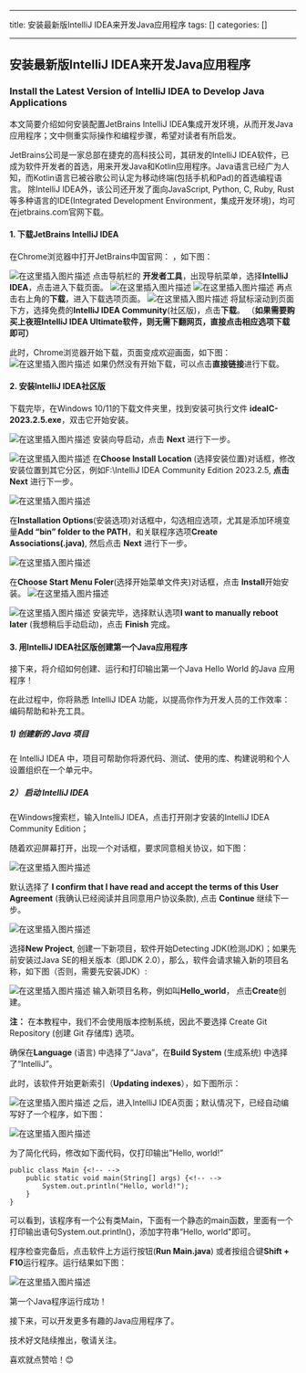
--- 
title:  安装最新版IntelliJ IDEA来开发Java应用程序 
tags: []
categories: [] 

---
## 安装最新版IntelliJ IDEA来开发Java应用程序

### Install the Latest Version of IntelliJ IDEA to Develop Java Applications

本文简要介绍如何安装配置JetBrains IntelliJ IDEA集成开发环境，从而开发Java应用程序；文中侧重实际操作和编程步骤，希望对读者有所启发。

>  
 JetBrains公司是一家总部在捷克的高科技公司，其研发的IntelliJ IDEA软件，已成为软件开发者的首选，用来开发Java和Kotlin应用程序。Java语言已经广为人知，而Kotlin语言已被谷歌公司认定为移动终端(包括手机和Pad)的首选编程语言。 除IntelliJ IDEA外，该公司还开发了面向JavaScript, Python, C, Ruby, Rust等多种语言的IDE(Integrated Development Environment，集成开发环境)，均可在jetbrains.com官网下载。 


#### 1. 下载JetBrains IntelliJ IDEA

在Chrome浏览器中打开JetBrains中国官网： ，如下图：

<img src="https://img-blog.csdnimg.cn/fcf15d21f01f493191f88065ef120729.png" alt="在这里插入图片描述"> 点击导航栏的 **开发者工具**，出现导航菜单，选择**IntelliJ IDEA**，点击进入下载页面。 <img src="https://img-blog.csdnimg.cn/f65503a7202b4b4685e4b05209f633f7.png" alt="在这里插入图片描述"> <img src="https://img-blog.csdnimg.cn/6688decb8bd043b5974b0248aac93d72.png" alt="在这里插入图片描述"> 再点击右上角的**下载**，进入下载选项页面。 <img src="https://img-blog.csdnimg.cn/6ebfac9aa9094d2aa29049d67f97f7df.png" alt="在这里插入图片描述"> 将鼠标滚动到页面下方，选择免费的**IntelliJ IDEA Community**(社区版)，点击**下载**。 （**如果需要购买上夜班IntelliJ IDEA Ultimate软件，则无需下翻网页，直接点击相应选项下载即可）**

此时，Chrome浏览器开始下载，页面变成欢迎画面，如下图： <img src="https://img-blog.csdnimg.cn/01adf23b7eab4301b1a6302cff332451.png" alt="在这里插入图片描述"> 如果仍然没有开始下载，可以点击**直接链接**进行下载。

#### 2. 安装IntelliJ IDEA社区版

下载完毕，在Windows 10/11的下载文件夹里，找到安装可执行文件 **ideaIC-2023.2.5.exe**，双击它开始安装。

<img src="https://img-blog.csdnimg.cn/d2cf725cc1634c858653d572fa89b8a5.png" alt="在这里插入图片描述"> 安装向导启动，点击 **Next** 进行下一步。

<img src="https://img-blog.csdnimg.cn/c195da676cba4be98cd3f4c5c9db00db.png" alt="在这里插入图片描述"> 在**Choose Install Location** (选择安装位置)对话框，修改安装位置到其它分区，例如F:\IntelliJ IDEA Community Edition 2023.2.5, **点击 Next** 进行下一步。

<img src="https://img-blog.csdnimg.cn/37c3c24ab4de43498b474a8f872ab7d5.png" alt="在这里插入图片描述">

在**Installation Options**(安装选项)对话框中，勾选相应选项，尤其是添加环境变量**Add “bin” folder to the PATH**，和关联程序选项**Create Associations(.java)**, 然后点击 **Next** 进行下一步。

<img src="https://img-blog.csdnimg.cn/60e9f7ea68da46c59c4c7d0dc74212fe.png" alt="在这里插入图片描述">

在**Choose Start Menu Foler**(选择开始菜单文件夹)对话框，点击 **Install**开始安装。 <img src="https://img-blog.csdnimg.cn/c1bfecb547d444de88c4a6c2df436bec.png" alt="在这里插入图片描述">

<img src="https://img-blog.csdnimg.cn/36488cc8fb914443a83c27fba4ba3d89.png" alt="在这里插入图片描述"> 安装完毕，选择默认选项**I want to manually reboot later** (我想稍后手动启动)，点击 **Finish** 完成。

#### 3. 用IntelliJ IDEA社区版创建第一个Java应用程序

接下来，将介绍如何创建、运行和打印输出第一个Java Hello World 的Java 应用程序！

在此过程中，你将熟悉 IntelliJ IDEA 功能，以提高你作为开发人员的工作效率：编码帮助和补充工具。

##### 1) 创建新的 Java 项目

在 IntelliJ IDEA 中，项目可帮助你将源代码、测试、使用的库、构建说明和个人设置组织在一个单元中。

##### 2） 启动 IntelliJ IDEA

在Windows搜索栏，输入IntelliJ IDEA，点击打开刚才安装的IntelliJ IDEA Community Edition；

随着欢迎屏幕打开，出现一个对话框，要求同意相关协议，如下图：

<img src="https://img-blog.csdnimg.cn/241d079a8cb943b9980216ba338544d4.png" alt="在这里插入图片描述">

默认选择了 **I confirm that I have read and accept the terms of this User Agreement** (我确认已经阅读并且同意用户协议条款), 点击 **Continue** 继续下一步。

<img src="https://img-blog.csdnimg.cn/d7d3f8944ee442ca8b23e6a752ee3f45.png" alt="在这里插入图片描述">

选择**New Project**, 创建一下新项目，软件开始Detecting JDK(检测JDK)；如果先前安装过Java SE的相关版本（即JDK 2.0），那么，软件会请求输入新的项目名称，如下图（否则，需要先安装JDK）:

<img src="https://img-blog.csdnimg.cn/5630d02af70e4b4fae8fddf2ac7fab5a.png" alt="在这里插入图片描述"> 输入新项目名称，例如叫**Hello_world**， 点击**Create**创建。

**注：** 在本教程中，我们不会使用版本控制系统，因此不要选择 Create Git Repository (创建 Git 存储库) 选项。

确保在**Language** (语言) 中选择了“Java”，在**Build System** (生成系统) 中选择了“IntelliJ”。

此时，该软件开始更新索引（**Updating indexes**），如下图所示：

<img src="https://img-blog.csdnimg.cn/e8cb38f095bc416981f38225a9e2ffd0.png" alt="在这里插入图片描述"> 之后，进入IntelliJ IDEA页面；默认情况下，已经自动编写好了一个程序，如下图：

<img src="https://img-blog.csdnimg.cn/6b265791a73146d28422bdca998599e3.png" alt="在这里插入图片描述">

为了简化代码，修改如下面代码，仅打印输出”Hello, world!”

```
public class Main {<!-- -->
    public static void main(String[] args) {<!-- -->
        System.out.println("Hello, world!");
    }
}

```

可以看到，该程序有一个公有类Main，下面有一个静态的main函数，里面有一个打印输出语句System.out.println()，添加字符串“Hello, world"即可。

程序检查完备后，点击软件上方运行按钮(**Run Main.java**) 或者按组合键**Shift + F10**运行程序。运行结果如下图：

<img src="https://img-blog.csdnimg.cn/6bca1c0f97c14b8cabfb6a0e3ddc2fb2.png" alt="在这里插入图片描述">

第一个Java程序运行成功！

接下来，可以开发更多有趣的Java应用程序了。

技术好文陆续推出，敬请关注。

喜欢就点赞哈！😊
